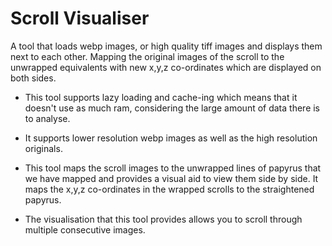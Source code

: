 # Scroll Visualiser

A tool that loads webp images, or high quality tiff images and displays them next to each other. Mapping the original images of the scroll to the unwrapped equivalents with new x,y,z co-ordinates which are displayed on both sides.


* This tool supports lazy loading and cache-ing which means that it doesn't use as much ram, considering the large amount of data there is to analyse.

* It supports lower resolution webp images as well as the high resolution originals.

* This tool maps the scroll images to the unwrapped lines of papyrus that we have mapped and provides a visual aid to view them side by side. It maps the x,y,z co-ordinates in the wrapped scrolls to the straightened papyrus.

* The visualisation that this tool provides allows you to scroll through multiple consecutive images.
